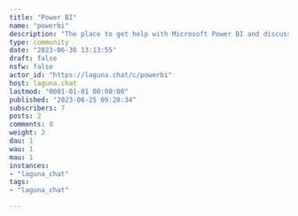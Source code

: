 ```yaml
---
title: "Power BI" 
name: "powerbi"
description: "The place to get help with Microsoft Power BI and discuss its the latest updates.---Check out Laguna.chat's [code of conduct and privacy policy](https://laguna.chat/legal)."
type: community
date: "2023-06-30 13:13:55"
draft: false
nsfw: false
actor_id: "https://laguna.chat/c/powerbi"
host: laguna.chat
lastmod: "0001-01-01 00:00:00"
published: "2023-06-25 09:28:34"
subscribers: 7
posts: 2
comments: 0
weight: 2
dau: 1
wau: 1
mau: 1
instances:
- "laguna_chat"
tags: 
- "laguna_chat"

---
```

